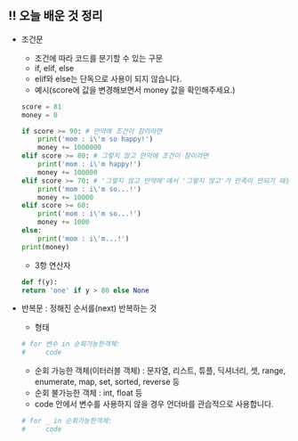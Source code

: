 ## !! 오늘 배운 것 정리

- 조건문

  - 조건에 따라 코드를 분기할 수 있는 구문
  - if, elif, else
  - elif와 else는 단독으로 사용이 되지 않습니다.
  - 예시(score에 값을 변경해보면서 money 값을 확인해주세요.)

  ```python
  score = 81
  money = 0

  if score >= 90: # 만약에 조건이 참이라면
      print('mom : i\'m so happy!')
      money += 1000000
  elif score >= 80: # 그렇지 않고 만약에 조건이 참이라면
      print('mom : i\'m happy!')
      money += 100000
  elif score >= 70: # '그렇지 않고 만약에'에서 '그렇지 않고'가 만족이 안되기 때문에 실행하지 못합니다.
      print('mom : i\'m so...!')
      money += 10000
  elif score >= 60:
      print('mom : i\'m so...!')
      money += 1000
  else:
      print('mom : i\'m...!')
  print(money)
  ```

  - 3항 연산자

  ```python
  def f(y):
  return 'one' if y > 80 else None
  ```

- 반복문 : 정해진 순서를(next) 반복하는 것
  - 형태
  ```python
  # for 변수 in 순회가능한객체:
  #     code
  ```
  - 순회 가능한 객체(이터러블 객체) : 문자열, 리스트, 튜플, 딕셔너리, 셋, range, enumerate, map, set, sorted, reverse 등
  - 순회 불가능한 객체 : int, float 등
  - code 안에서 변수를 사용하지 않을 경우 언더바를 관습적으로 사용합니다.
  ```python
  # for _ in 순회가능한객체:
  #     code
  ```
